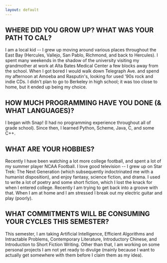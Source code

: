 ```yaml
---
layout: default
---
```


## WHERE DID YOU GROW UP? WHAT WAS YOUR PATH TO CAL?

I am a local kid -- I grew up moving around various places throughout
the East Bay (Hercules, Vallejo, San Pablo, Richmond, and back to
Hercules). I spent many weekends in the shadow of the university
visiting my grandmother at work at Alta Bates Medical Center a few
blocks away from the school. When I got bored I would walk down
Telegraph Ave. and spend my afternoon at Amoeba and Rasputin's, looking
for used '90s rock and indie CDs. I didn't plan to go to Berkeley in high
school; it was too close to home, but it ended up being my choice.


## HOW MUCH PROGRAMMING HAVE YOU DONE (& WHAT LANGUAGES)?

I began with Snap! (I had no programming experience throughout all of
grade school). Since then, I learned Python, Scheme, Java, C, and some
C++.

## WHAT ARE YOUR HOBBIES?

Recently I have been watching a lot more college football, and spent a lot
of my summer player NCAA Football. I love good television -- I grew up on Star
Trek: The Next Generation (which subsequently indoctrinated me with a humanist
disposition), and enjoy fantasy, science fiction, and drama. I used to write
a lot of poetry and some short fiction, which I lost the knack for when I
entered college. Recently I am trying to get back into a groove with that.
When I am at home and I am stressed I break out my electric guitar and play
(poorly).

## WHAT COMMITMENTS WILL BE CONSUMING YOUR CYCLES THIS SEMESTER?

This semester, I am taking Artificial Intelligence, Efficient Algorithms and
Intractable Problems, Contemporary Literature, Introductory Chinese, and
Introduction to Short Fiction Writing. Other than that, I am working on some
personal projects I am not yet ready to divulge (mainly because I want to
actually get somewhere with them before I claim them as my idea).
